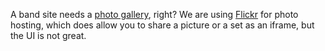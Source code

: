 A band site needs a [photo gallery](http://rawfunkmaharishi.uk/pictures/), right? We are using [Flickr](https://www.flickr.com/photos/rawfunkmaharishi/) for photo hosting, which does allow you to share a picture or a set as an iframe, but the UI is not great.
